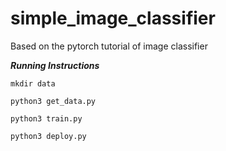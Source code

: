 # simple_image_classifier
Based on the pytorch tutorial of image classifier

***Running Instructions***

`mkdir data`

`python3 get_data.py`

`python3 train.py`

`python3 deploy.py`
